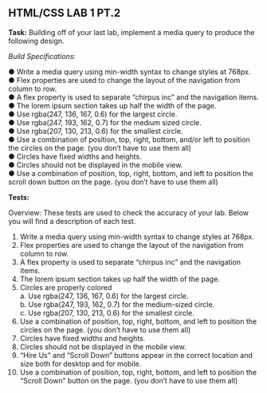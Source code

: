 
## HTML/CSS LAB 1 PT.2

**Task:**
 Building off of your last lab, implement a media query to produce the following design.

*Build Specifications:*

● Write a media query using min-width syntax to change styles at 768px.    
● Flex properties are used to change the layout of the navigation from column to row.  
● A flex property is used to separate “chirpus inc” and the navigation items.    
● The lorem ipsum section takes up half the width of the page.  
● Use rgba(247, 136, 167, 0.6) for the largest circle.  
● Use rgba(247, 193, 162, 0.7) for the medium sized circle.  
● Use rgba(207, 130, 213, 0.6) for the smallest circle.  
● Use a combination of position, top, right, bottom, and/or left to position the circles on
the page. (you don’t have to use them all)  
● Circles have fixed widths and heights.  
● Circles should not be displayed in the mobile view.  
● Use a combination of position, top, right, bottom, and left to position the scroll down
button on the page. (you don’t have to use them all)  


**Tests:**

Overview: These tests are used to check the accuracy of your lab. Below you will find a
description of each test.  
1. Write a media query using min-width syntax to change styles at 768px.  
2. Flex properties are used to change the layout of the navigation from column to row.  
3. A flex property is used to separate “chirpus inc” and the navigation items.  
4. The lorem ipsum section takes up half the width of the page.  
5. Circles are properly colored  
a. Use rgba(247, 136, 167, 0.6) for the largest circle.  
b. Use rgba(247, 193, 162, 0.7) for the medium-sized circle.  
c. Use rgba(207, 130, 213, 0.6) for the smallest circle.  
6. Use a combination of position, top, right, bottom, and left to position the circles on the
page. (you don’t have to use them all)  
7. Circles have fixed widths and heights.  
8. Circles should not be displayed in the mobile view.  
9. “Hire Us” and “Scroll Down” buttons appear in the correct location and size both for
desktop and for mobile.  
10. Use a combination of position, top, right, bottom, and left to position the “Scroll Down”
button on the page. (you don’t have to use them all)  